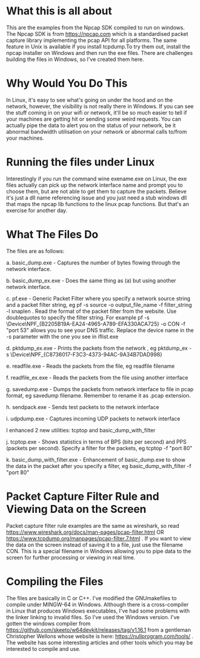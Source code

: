 # What this is all about

This are the examples from the Npcap SDK compiled to run on windows. The Npcap SDK is from https://npcap.com which is a standardised packet capture library implementing the pcap API for all platforms. The same feature in Unix is available if you install tcpdump.To try them out, install the npcap installer on Windows and then run the exe files. There are challenges building the files in Windows, so I've created them here. 

# Why Would You Do This
In Linux, it's easy to see what's going on under the hood and on the network, however, the visibility is not really there in Windows. If you can see the stuff coming in on your wifi or network, it'll be so much easier to tell if your machines are getting hit or sending some weird requests. You can actually pipe the data to alert you on the status of your network, be it abnormal bandwidth utilisation on your network or abnormal calls to/from your machines.

# Running the files under Linux

Interestingly if you run the command wine exename.exe on Linux, the exe files actually can pick up the network interface name and prompt you to choose them, but are not able to get them to capture the packets. Believe it's just a dll name referencing issue and you just need a stub windows dll that maps the npcap lib functions to the linux pcap functions. But that's an exercise for another day.

# What The Files Do

The files are as follows:

a. basic_dump.exe - Captures the number of bytes flowing through the network interface.

b. basic_dump_ex.exe - Does the same thing as (a) but using another network interface.

c. pf.exe - Generic Packet Filter where you specify a network source string and a packet filter string, eg pf -s source -o output_file_name -f filter_string -l snaplen .  Read the format of the packet filter from the website. Use doublequotes to specify the filter string. For example pf -s \Device\NPF_{B2205B19A-EA24-4965-A789-EFA330ACA725} -o CON -f "port 53" allows you to see your DNS traffic. Replace the device name in the -s parameter with the one you see in iflist.exe

d. pktdump_ex.exe - Prints the packets from the network , eg pktdump_ex -s \\Device\\NPF_{C8736017-F3C3-4373-94AC-9A34B7DAD998}

e. readfile.exe - Reads the packets from the file, eg readfile filename

f. readfile_ex.exe - Reads the packets from the file using another interface

g. savedump.exe - Dumps the packets from network interface to file in pcap format, eg savedump filename. Remember to rename it as .pcap extension.

h. sendpack.exe - Sends test packets to the network interface

i. udpdump.exe - Captures incoming UDP packets to network interface

I enhanced 2 new utilities: tcptop and basic_dump_with_filter

j. tcptop.exe - Shows statistics in terms of BPS (bits per second) and PPS (packets per second). Specify a filter for the packets, eg tcptop -f "port 80"

k. basic_dump_with_filter.exe - Enhancement of basic_dump.exe to show the data in the packet after you specify a filter, eg basic_dump_with_filter -f "port 80"

# Packet Capture Filter Rule and Viewing Data on the Screen
Packet capture filter rule  examples are the same as wireshark, so read https://www.wireshark.org/docs/man-pages/pcap-filter.html OR https://www.tcpdump.org/manpages/pcap-filter.7.html . If you want to view the data on the screen instead of saving it to a file, just use the filename CON. This is a special filename in Windows allowing you to pipe data to the screen for further processing or viewing in real time.

# Compiling the Files
The files are basically in C or C++. I've modified the GNUmakefiles to compile under MINGW-64 in Windows. Although there is a cross-compiler in Linux that produces Windows executables, I've had some problems with the linker linking to invalid files. So I've used the Windows version. I've gotten the windows compiler from https://github.com/skeeto/w64devkit/releases/tag/v1.16.1 from a gentleman Christopher Wellons whose website is here: https://nullprogram.com/tools/ . The website has some interesting articles and other tools which you may be interested to compile and use.
